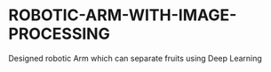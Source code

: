 # ROBOTIC-ARM-WITH-IMAGE-PROCESSING
Designed robotic Arm which can separate fruits using Deep Learning
